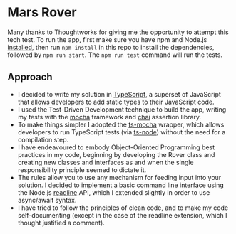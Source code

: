 # Mars Rover

Many thanks to Thoughtworks for giving me the opportunity to attempt this tech test.
To run the app, first make sure you have npm and Node.js 
[installed](https://docs.npmjs.com/downloading-and-installing-node-js-and-npm), then run `npm install` in this repo to 
install the dependencies, followed by `npm run start`. The `npm run test` command will run the tests.

## Approach
- I decided to write my solution in [TypeScript](https://www.typescriptlang.org/), a superset of JavaScript that allows 
developers to add static types to their JavaScript code.
- I used the Test-Driven Development technique to build the app, writing my tests with the [mocha](https://mochajs.org/)
 framework and [chai](https://www.chaijs.com/) assertion library.
- To make things simpler I adopted the [ts-mocha](https://www.npmjs.com/package/ts-mocha) wrapper, which allows 
developers to run TypeScript tests (via [ts-node](https://github.com/TypeStrong/ts-node)) without the need for a 
compilation step.
- I have endeavoured to embody Object-Oriented Programming best practices in my code, beginning by developing the Rover 
class and creating new classes and interfaces as and when the single responsibility principle seemed to dictate it.
- The rules allow you to use any mechanism for feeding input into your solution. I decided to implement a basic command
 line interface using the Node.js [readline](https://nodejs.org/api/readline.html) API, which I extended slightly in 
 order to use async/await syntax.
- I have tried to follow the principles of clean code, and to make my code self-documenting (except in the case of the
 readline extension, which I thought justified a comment).

